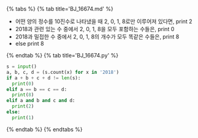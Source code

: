 {% tabs %}
{% tab title='BJ_16674.md' %}

* 어떤 양의 정수를 10진수로 나타냈을 때 2, 0, 1, 8로만 이루어져 있다면, print 2
* 2018과 관련 있는 수 중에서 2, 0, 1, 8을 모두 포함하는 수들은, print 0
* 2018과 밀접한 수 중에서 2, 0, 1, 8의 개수가 모두 똑같은 수들은, print 8
* else print 8

{% endtab %}
{% tab title='BJ_16674.py' %}

```py
s = input()
a, b, c, d = (s.count(x) for x in '2018')
if a + b + c + d != len(s):
  print(0)
elif a == b == c == d:
  print(8)
elif a and b and c and d:
  print(2)
else:
  print(1)
```

{% endtab %}
{% endtabs %}